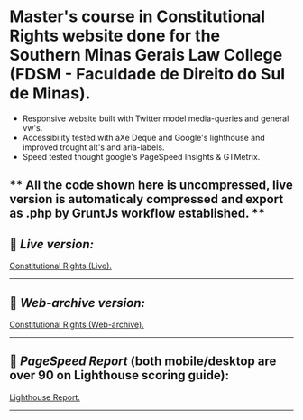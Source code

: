 # Master's course in Constitutional Rights website done for the Southern Minas Gerais Law College (FDSM - Faculdade de Direito do Sul de Minas).

- Responsive website built with Twitter model media-queries and general vw's.
- Accessibility tested with aXe Deque and Google's lighthouse and improved trought alt's and aria-labels.
- Speed tested thought google's PageSpeed Insights & GTMetrix.

** All the code shown here is uncompressed, live version is automaticaly compressed and export as .php by GruntJs workflow established. ** 
---

## :metal: *Live version:* 
[Constitutional Rights (Live).](https://www.fdsm.edu.br/pos-graduacao-direito-constitucional/)

---

## :date: *Web-archive version:*
[Constitutional Rights (Web-archive).](http://web.archive.org/web/20190516191928/https://www.fdsm.edu.br/pos-graduacao-direito-constitucional/)

---

## :rabbit2: *PageSpeed Report* (both mobile/desktop are over 90 on Lighthouse scoring guide):
[Lighthouse Report.](https://developers.google.com/speed/pagespeed/insights/?url=https%3A%2F%2Fwww.fdsm.edu.br%2Fpos-graduacao-direito-constitucional%2F&tab=mobile" )

---
